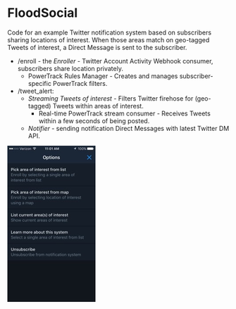 # FloodSocial

Code for an example Twitter notification system based on subscribers sharing locations of interest. When those areas match on geo-tagged Tweets of interest, a Direct Message is sent to the subscriber.

+ /enroll - the _Enroller_ - Twitter Account Activity Webhook consumer, subscribers share location privately.
  + PowerTrack Rules Manager - Creates and manages subscriber-specific PowerTrack filters. 
+ /tweet_alert: 
  + _Streaming Tweets of interest_ - Filters Twitter firehose for (geo-tagged) Tweets within areas of interest. 
    + Real-time PowerTrack stream consumer - Receives Tweets within a few seconds of being posted.  
  + _Notifier_ - sending notification Direct Messages with latest Twitter DM API.

![](https://raw.githubusercontent.com/jimmoffitt/FloodSocial/master/imgs/floodsocial_options.jpeg)

